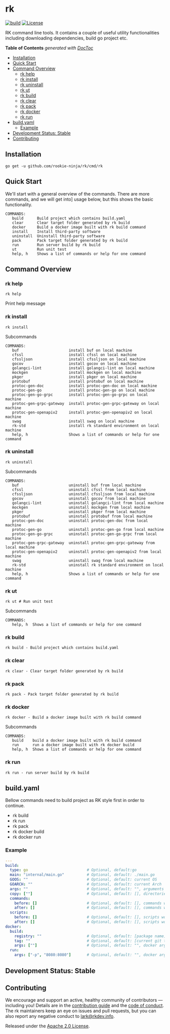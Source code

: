 # rk
[![build](https://github.com/rookie-ninja/rk/actions/workflows/ci.yml/badge.svg)](https://github.com/rookie-ninja/rk/actions/workflows/ci.yml)
[![License](https://img.shields.io/badge/License-Apache%202.0-blue.svg)](https://opensource.org/licenses/Apache-2.0)

RK command line tools. It contains a couple of useful utility functionalities including downloading dependencies, build go project etc.

<!-- START doctoc generated TOC please keep comment here to allow auto update -->
<!-- DON'T EDIT THIS SECTION, INSTEAD RE-RUN doctoc TO UPDATE -->
**Table of Contents**  *generated with [DocToc](https://github.com/thlorenz/doctoc)*

- [Installation](#installation)
- [Quick Start](#quick-start)
- [Command Overview](#command-overview)
  - [rk help](#rk-help)
  - [rk install](#rk-install)
  - [rk uninstall](#rk-uninstall)
  - [rk ut](#rk-ut)
  - [rk build](#rk-build)
  - [rk clear](#rk-clear)
  - [rk pack](#rk-pack)
  - [rk docker](#rk-docker)
  - [rk run](#rk-run)
- [build.yaml](#buildyaml)
  - [Example](#example)
- [Development Status: Stable](#development-status-stable)
- [Contributing](#contributing)

<!-- END doctoc generated TOC please keep comment here to allow auto update -->

## Installation
```shell script
go get -u github.com/rookie-ninja/rk/cmd/rk
```

## Quick Start
We'll start with a general overview of the commands. 
There are more commands, and we will get into] usage below, but this shows the basic functionality.

```shell script
COMMANDS:
   build      Build project which contains build.yaml
   clear      Clear target folder generated by rk build
   docker     Build a docker image built with rk build command
   install    Install third-party software
   uninstall  Uninstall third-party software
   pack       Pack target folder generated by rk build
   run        Run server build by rk build
   ut         Run unit test
   help, h    Shows a list of commands or help for one command
```

## Command Overview

### rk help
```shell script
rk help
```
Print help message

### rk install
```shell script
rk install 
```

Subcommands
```shell script
COMMANDS:
   buf                      install buf on local machine
   cfssl                    install cfssl on local machine
   cfssljson                install cfssljson on local machine
   gocov                    install gocov on local machine
   golangci-lint            install golangci-lint on local machine
   mockgen                  install mockgen on local machine
   pkger                    install pkger on local machine
   protobuf                 install protobuf on local machine
   protoc-gen-doc           install protoc-gen-doc on local machine
   protoc-gen-go            install protoc-gen-go on local machine
   protoc-gen-go-grpc       install protoc-gen-go-grpc on local machine
   protoc-gen-grpc-gateway  install protoc-gen-grpc-gateway on local machine
   protoc-gen-openapiv2     install protoc-gen-openapiv2 on local machine
   swag                     install swag on local machine
   rk-std                   install rk standard environment on local machine
   help, h                  Shows a list of commands or help for one command

```

### rk uninstall
```shell script
rk uninstall 
```

Subcommands
```shell script
COMMANDS:
   buf                      uninstall buf from local machine
   cfssl                    uninstall cfssl from local machine
   cfssljson                uninstall cfssljson from local machine
   gocov                    uninstall gocov from local machine
   golangci-lint            uninstall golangci-lint from local machine
   mockgen                  uninstall mockgen from local machine
   pkger                    uninstall pkger from local machine
   protobuf                 uninstall protobuf from local machine
   protoc-gen-doc           uninstall protoc-gen-doc from local machine
   protoc-gen-go            uninstall protoc-gen-go from local machine
   protoc-gen-go-grpc       uninstall protoc-gen-go-grpc from local machine
   protoc-gen-grpc-gateway  uninstall protoc-gen-grpc-gateway from local machine
   protoc-gen-openapiv2     uninstall protoc-gen-openapiv2 from local machine
   swag                     uninstall swag from local machine
   rk-std                   uninstall rk standard environment on local machine
   help, h                  Shows a list of commands or help for one command
```

### rk ut
```shell script
rk ut # Run unit test
```

Subcommands
```shell script
COMMANDS:
   help, h  Shows a list of commands or help for one command
```

### rk build
```shell script
rk build - Build project which contains build.yaml
```

### rk clear
```shell script
rk clear - Clear target folder generated by rk build
```

### rk pack
```shell script
rk pack - Pack target folder generated by rk build
```

### rk docker
```shell script
rk docker - Build a docker image built with rk build command
```

Subcommands
```shell script
COMMANDS:
   build    build a docker image built with rk build command
   run      run a docker image built with rk docker build
   help, h  Shows a list of commands or help for one command
```

### rk run
```shell script
rk run - run server build by rk build
```

## build.yaml
Bellow commands need to build project as RK style first in order to continue.
- rk build
- rk run
- rk pack
- rk docker build
- rk docker run

### Example
```yaml
---
build:
  type: go                          # Optional, default:go
  main: "internal/main.go"          # Optional, default: ./main.go
  GOOS: ""                          # Optional, default: current OS
  GOARCH: ""                        # Optional, default: current Arch
  args: ""                          # Optional, default: "", arguments which will attached to [go build] command
  copy: [""]                        # Optional, default: [], directories or files need to copy to [target] folder
  commands:                         
    before: []                      # Optional, default: [], commands would be invoked before [go build] command locally
    after: []                       # Optional, default: [], commands would be invoked after [go build] command locally
  scripts:
    before: []                      # Optional, default: [], scripts would be executed before [go build] command locally
    after: []                       # Optional, default: [], scripts would be executed after [go build] command locally
docker:
  build:
    registry: ""                    # Optional, default: [package name]
    tag: ""                         # Optional, default: [current git tag or branch-latestCommit]
    args: [""]                      # Optional, default: "", docker args which will be attached to [docker build] command
  run:
    args: ["-p", "8080:8080"]       # Optional, default: "", docker args which will be attached to [docker run] command
```

## Development Status: Stable

## Contributing
We encourage and support an active, healthy community of contributors &mdash;
including you! Details are in the [contribution guide](CONTRIBUTING.md) and
the [code of conduct](CODE_OF_CONDUCT.md). The rk maintainers keep an eye on
issues and pull requests, but you can also report any negative conduct to
lark@rkdev.info.

Released under the [Apache 2.0 License](LICENSE).
